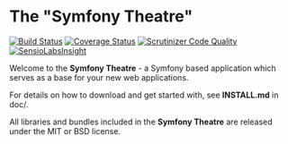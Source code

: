 The "Symfony Theatre"
=====================

[![Build Status](https://travis-ci.org/phnixdev/theatre.svg?branch=master)](https://travis-ci.org/phnixdev/theatre)
[![Coverage Status](https://coveralls.io/repos/github/phnixdev/theatre/badge.svg?branch=master)](https://coveralls.io/github/phnixdev/theatre?branch=master)
[![Scrutinizer Code Quality](https://scrutinizer-ci.com/g/phnixdev/theatre/badges/quality-score.png?b=master)](https://scrutinizer-ci.com/g/phnixdev/theatre/?branch=master)
[![SensioLabsInsight](https://insight.sensiolabs.com/projects/1bb8cb9c-d97a-4c48-bdb0-4d52c27248d1/mini.png)](https://insight.sensiolabs.com/projects/1bb8cb9c-d97a-4c48-bdb0-4d52c27248d1)

Welcome to the **Symfony Theatre** - a Symfony based application which serves as
a base for your new web applications.

For details on how to download and get started with, see **INSTALL.md** in doc/.

All libraries and bundles included in the **Symfony Theatre** are released under
the MIT or BSD license.
